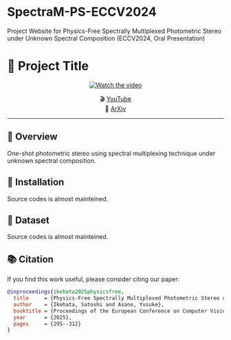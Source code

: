 # SpectraM-PS-ECCV2024
Project Website for Physics-Free Spectrally Multiplexed Photometric Stereo under Unknown Spectral Composition (ECCV2024, Oral Presentation)

# 🚀 Project Title

<div align="center">

[![Watch the video](https://img.youtube.com/vi/YOUTUBE_VIDEO_ID/maxresdefault.jpg)](https://www.youtube.com/watch?v=UnySzHtMw9k)

🎬 [YouTube](https://www.youtube.com/watch?v=UnySzHtMw9k)  
📄 [ArXiv](https://arxiv.org/abs/2410.20716)

</div>

---

## 📝 Overview

One-shot photometric stereo using spectral multiplexing technique under unknown spectral composition. 

## 🔧 Installation
Source codes is almost mainteined.

## 🔧 Dataset
Source codes is almost mainteined.

## 📚 Citation

If you find this work useful, please consider citing our paper:

```bibtex
@inproceedings{ikehata2025physicsfree,
  title     = {Physics-Free Spectrally Multiplexed Photometric Stereo under Unknown Spectral Composition},
  author    = {Ikehata, Satoshi and Asano, Yusuke},
  booktitle = {Proceedings of the European Conference on Computer Vision (ECCV)},
  year      = {2025},
  pages     = {295--312}
}
